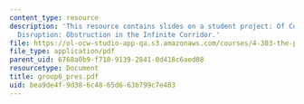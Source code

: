```yaml
---
content_type: resource
description: 'This resource contains slides on a student project: Of Cognizance and
  Disruption: Obstruction in the Infinite Corridor.'
file: https://ol-ocw-studio-app-qa.s3.amazonaws.com/courses/4-303-the-production-of-space-art-architecture-and-urbanism-in-dialogue-fall-2006/bea9de4f9d386c4865d663b799c7e483_group6_pres.pdf
file_type: application/pdf
parent_uid: 6768a0b9-f710-9139-2841-0d418c6aed08
resourcetype: Document
title: group6_pres.pdf
uid: bea9de4f-9d38-6c48-65d6-63b799c7e483
---
```

